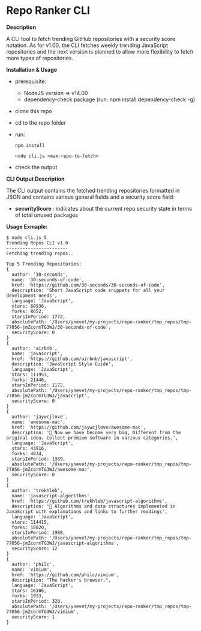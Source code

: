 # Repo Ranker CLI
**Description**

A CLI tool to fetch trending GitHub repositories with a security score notation. As for v1.00, the CLI fetches weekly trending JavaScript repositories and the next version is planned to allow more flexibility to fetch more types of repositories.

**Installation & Usage**
 - prerequisite:
   - NodeJS version => v14.00
   - dependency-check package (run: npm install dependency-check -g)
 - clone this repo
 - cd to the repo folder
 - run:
 
       npm install
       
       node cli.js <max-repo-to-fetch>
      
 - check the output

**CLI Output Description**

The CLI output contains the fetched trending repositories formatted in JSON and contains various general fields and a security score field:
- **securityScore** : indicates about the current repo security state in terms of total unused packages

  
 **Usage Exmaple:**

    $ node cli.js 5
    Trending Repos CLI v1.0
    -----------------------
    Fetching trending repos..
    
    Top 5 Trending Repositories:
    {
      author: '30-seconds',
      name: '30-seconds-of-code',
      href: 'https://github.com/30-seconds/30-seconds-of-code',
      description: 'Short JavaScript code snippets for all your development needs',
      language: 'JavaScript',
      stars: 80936,
      forks: 8652,
      starsInPeriod: 1772,
      absolutePath: '/Users/ynevet/my-projects/repo-ranker/tmp_repos/tmp-77056-jmZcormTG3WJ/30-seconds-of-code',
      securityScore: 0
    }
    {
      author: 'airbnb',
      name: 'javascript',
      href: 'https://github.com/airbnb/javascript',
      description: 'JavaScript Style Guide',
      language: 'JavaScript',
      stars: 111953,
      forks: 21446,
      starsInPeriod: 1172,
      absolutePath: '/Users/ynevet/my-projects/repo-ranker/tmp_repos/tmp-77056-jmZcormTG3WJ/javascript',
      securityScore: 0
    }
    {
      author: 'jaywcjlove',
      name: 'awesome-mac',
      href: 'https://github.com/jaywcjlove/awesome-mac',
      description: ' Now we have become very big, Different from the original idea. Collect premium software in various categories.',
      language: 'JavaScript',
      stars: 43916,
      forks: 4834,
      starsInPeriod: 1389,
      absolutePath: '/Users/ynevet/my-projects/repo-ranker/tmp_repos/tmp-77056-jmZcormTG3WJ/awesome-mac',
      securityScore: 0
    }
    {
      author: 'trekhleb',
      name: 'javascript-algorithms',
      href: 'https://github.com/trekhleb/javascript-algorithms',
      description: '📝 Algorithms and data structures implemented in JavaScript with explanations and links to further readings',
      language: 'JavaScript',
      stars: 114415,
      forks: 18820,
      starsInPeriod: 1980,
      absolutePath: '/Users/ynevet/my-projects/repo-ranker/tmp_repos/tmp-77056-jmZcormTG3WJ/javascript-algorithms',
      securityScore: 12
    }
    {
      author: 'philc',
      name: 'vimium',
      href: 'https://github.com/philc/vimium',
      description: "The hacker's browser.",
      language: 'JavaScript',
      stars: 16106,
      forks: 1933,
      starsInPeriod: 320,
      absolutePath: '/Users/ynevet/my-projects/repo-ranker/tmp_repos/tmp-77056-jmZcormTG3WJ/vimium',
      securityScore: 1
    }
